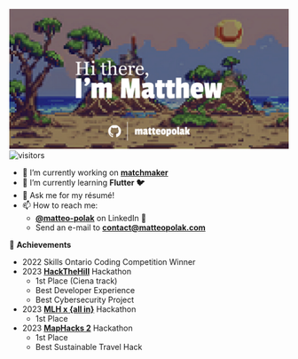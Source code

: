 ![Hi there, I'm Matthew](./assets/banner.png)
![visitors](https://visitor-badge.laobi.icu/badge?page_id=github/matteopolak)

- 🔭 I’m currently working on **[matchmaker](https://github.com/matteopolak/matchmaker)**
- 🌱 I’m currently learning **Flutter 🐦**
- 💬 Ask me for my résumé!
- 📫 How to reach me:
  - **[@matteo-polak](https://linkedin.com/in/matteo-polak)** on LinkedIn 💼
  - Send an e-mail to **[contact@matteopolak.com](mailto:contact@matteopolak.com)**

🌟 **Achievements**

- 2022 Skills Ontario Coding Competition Winner
- 2023 **[HackTheHill](https://hack-the-hill.devpost.com/)** Hackathon
  - 1st Place (Ciena track)
  - Best Developer Experience
  - Best Cybersecurity Project
- 2023 **[MLH x {all in}](https://all-in-hackathon.devpost.com/)** Hackathon
  - 1st Place
- 2023 **[MapHacks 2](https://maphacks-2.devpost.com/)** Hackathon
  - 1st Place
  - Best Sustainable Travel Hack
